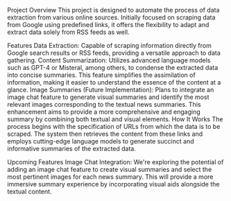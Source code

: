 Project Overview
This project is designed to automate the process of data extraction from various online sources. Initially focused on scraping data from Google using predefined links, it offers the flexibility to adapt and extract data solely from RSS feeds as well.

Features
Data Extraction: Capable of scraping information directly from Google search results or RSS feeds, providing a versatile approach to data gathering.
Content Summarization: Utilizes advanced language models such as GPT-4 or Misteral, among others, to condense the extracted data into concise summaries. This feature simplifies the assimilation of information, making it easier to understand the essence of the content at a glance.
Image Summaries (Future Implementation): Plans to integrate an image chat feature to generate visual summaries and identify the most relevant images corresponding to the textual news summaries. This enhancement aims to provide a more comprehensive and engaging summary by combining both textual and visual elements.
How It Works
The process begins with the specification of URLs from which the data is to be scraped. The system then retrieves the content from these links and employs cutting-edge language models to generate succinct and informative summaries of the extracted data.

Upcoming Features
Image Chat Integration: We're exploring the potential of adding an image chat feature to create visual summaries and select the most pertinent images for each news summary. This will provide a more immersive summary experience by incorporating visual aids alongside the textual content.

